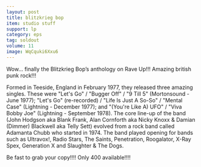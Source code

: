 ```yaml
---
layout: post
title: blitzkrieg bop
item: studio stuff
support: lp
category: eps
tag: soldout
volume: 11
image: WqCquki6Xxu6
---
```


Wow... finally the Blitzkrieg Bop’s anthology on Rave Up!!! Amazing british punk rock!!!

Formed in Teeside, England in February 1977, they released three amazing singles. These were "Let's Go" / "Bugger Off" / "9 Till 5" (Mortonsound - June 1977); "Let's Go" (re-recorded) / "Life Is Just A So-So" / "Mental Case" (Lightning - December 1977); and "(You're Like A) UFO" / "Viva Bobby Joe" (Lightning - September 1978). The core line-up of the band (John Hodgson aka Blank Frank, Alan Cornforth aka Nicky Knoxx & Damian (Dimmer) Blackwell aka Telly Sett) evolved from a rock band called Adamanta Chubb who started in 1974. The band played opening for bands such as Ultravox!, Radio Stars, The Saints, Penetration, Roogalator, X-Ray Spex, Generation X and Slaughter & The Dogs. 

Be fast to grab your copy!!!! Only 400 available!!!!
